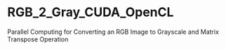 # RGB_2_Gray_CUDA_OpenCL
Parallel Computing for Converting an RGB Image to Grayscale and Matrix Transpose Operation
